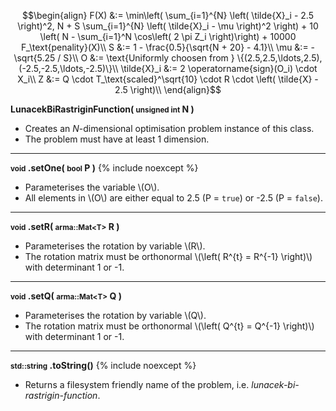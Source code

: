 $$\begin{align}
F(X) &:= \min\left( \sum_{i=1}^{N} \left( \tilde{X}_i - 2.5 \right)^2, N + S \sum_{i=1}^{N} \left( \tilde{X}_i - \mu \right)^2 \right) + 10 \left( N - \sum_{i=1}^N \cos\left( 2 \pi Z_i \right)\right) + 10000 F_\text{penality}(X)\\
S &:= 1 - \frac{0.5}{\sqrt{N + 20} - 4.1}\\
\mu &:= -\sqrt{5.25 / S}\\
O &:= \text{Uniformly choosen from } \{(2.5,2.5,\ldots,2.5), (-2.5,-2.5,\ldots,-2.5)\}\\
\tilde{X}_i &:= 2 \operatorname{sign}(O_i) \cdot X_i\\
Z &:= Q \cdot T_\text{scaled}^\sqrt{10} \cdot R \cdot \left( \tilde{X} - 2.5 \right)\\
\end{align}$$

**LunacekBiRastriginFunction( <small>unsigned int</small> N )**

- Creates an *N*-dimensional optimisation problem instance of this class.
- The problem must have at least 1 dimension.

---
**<small>void</small> .setOne( <small>bool</small> P )** {% include noexcept %}

- Parameterises the variable \\(O\\).
- All elements in \\(O\\) are either equal to 2.5 (P = `true`) or -2.5 (P = `false`).

---
**<small>void</small> .setR( <small>arma::Mat&lt;T&gt;</small> R )**

- Parameterises the rotation by variable \\(R\\).
- The rotation matrix must be orthonormal \\(\left( R^{t} = R^{-1} \right)\\) with determinant 1 or -1.

---
**<small>void</small> .setQ( <small>arma::Mat&lt;T&gt;</small> Q )**

- Parameterises the rotation by variable \\(Q\\).
- The rotation matrix must be orthonormal \\(\left( Q^{t} = Q^{-1} \right)\\) with determinant 1 or -1.

---
**<small>std::string</small> .toString()** {% include noexcept %}

- Returns a filesystem friendly name of the problem, i.e. *lunacek-bi-rastrigin-function*.